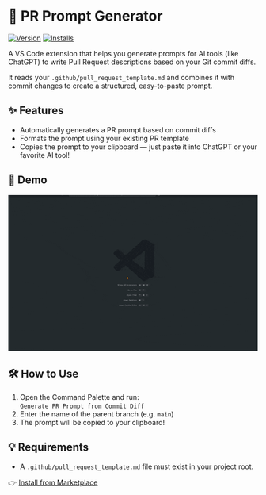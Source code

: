 # 🚀 PR Prompt Generator

[![Version](https://vsmarketplacebadge.apphb.com/version/Sado4.genpr.svg)](https://marketplace.visualstudio.com/items?itemName=Sado4.genpr)
[![Installs](https://vsmarketplacebadge.apphb.com/installs/Sado4.genpr.svg)](https://marketplace.visualstudio.com/items?itemName=Sado4.genpr)

A VS Code extension that helps you generate prompts for AI tools (like ChatGPT) to write Pull Request descriptions based on your Git commit diffs.

It reads your `.github/pull_request_template.md` and combines it with commit changes to create a structured, easy-to-paste prompt.

## ✨ Features

- Automatically generates a PR prompt based on commit diffs
- Formats the prompt using your existing PR template
- Copies the prompt to your clipboard — just paste it into ChatGPT or your favorite AI tool!

## 📸 Demo

![Demo](images/demo.gif)

## 🛠 How to Use

1. Open the Command Palette and run:  
   `Generate PR Prompt from Commit Diff`
2. Enter the name of the parent branch (e.g. `main`)
3. The prompt will be copied to your clipboard!

## 💡 Requirements

- A `.github/pull_request_template.md` file must exist in your project root.

👉 [Install from Marketplace](https://marketplace.visualstudio.com/items?itemName=Sado4.genpr)
